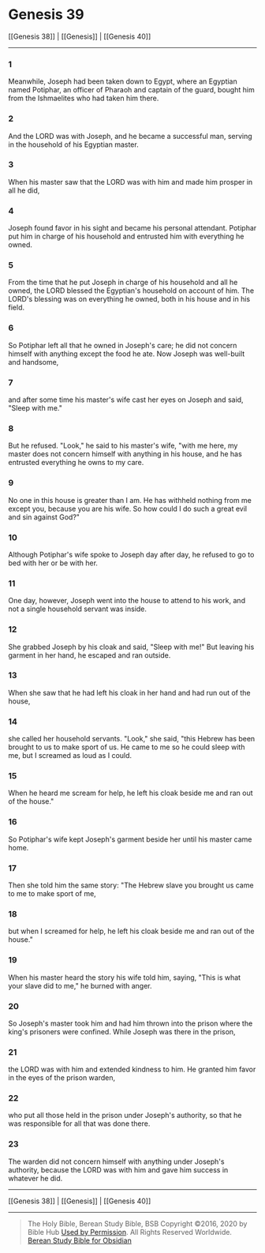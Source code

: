 # Genesis 39

[[Genesis 38]] | [[Genesis]] | [[Genesis 40]]

---

### 1
Meanwhile, Joseph had been taken down to Egypt, where an Egyptian named Potiphar, an officer of Pharaoh and captain of the guard, bought him from the Ishmaelites who had taken him there.

### 2
And the LORD was with Joseph, and he became a successful man, serving in the household of his Egyptian master.

### 3
When his master saw that the LORD was with him and made him prosper in all he did,

### 4
Joseph found favor in his sight and became his personal attendant. Potiphar put him in charge of his household and entrusted him with everything he owned.

### 5
From the time that he put Joseph in charge of his household and all he owned, the LORD blessed the Egyptian's household on account of him. The LORD's blessing was on everything he owned, both in his house and in his field.

### 6
So Potiphar left all that he owned in Joseph's care; he did not concern himself with anything except the food he ate. Now Joseph was well-built and handsome,

### 7
and after some time his master's wife cast her eyes on Joseph and said, "Sleep with me."

### 8
But he refused. "Look," he said to his master's wife, "with me here, my master does not concern himself with anything in his house, and he has entrusted everything he owns to my care.

### 9
No one in this house is greater than I am. He has withheld nothing from me except you, because you are his wife. So how could I do such a great evil and sin against God?"

### 10
Although Potiphar's wife spoke to Joseph day after day, he refused to go to bed with her or be with her.

### 11
One day, however, Joseph went into the house to attend to his work, and not a single household servant was inside.

### 12
She grabbed Joseph by his cloak and said, "Sleep with me!" But leaving his garment in her hand, he escaped and ran outside.

### 13
When she saw that he had left his cloak in her hand and had run out of the house,

### 14
she called her household servants. "Look," she said, "this Hebrew has been brought to us to make sport of us. He came to me so he could sleep with me, but I screamed as loud as I could.

### 15
When he heard me scream for help, he left his cloak beside me and ran out of the house."

### 16
So Potiphar's wife kept Joseph's garment beside her until his master came home.

### 17
Then she told him the same story: "The Hebrew slave you brought us came to me to make sport of me,

### 18
but when I screamed for help, he left his cloak beside me and ran out of the house."

### 19
When his master heard the story his wife told him, saying, "This is what your slave did to me," he burned with anger.

### 20
So Joseph's master took him and had him thrown into the prison where the king's prisoners were confined. While Joseph was there in the prison,

### 21
the LORD was with him and extended kindness to him. He granted him favor in the eyes of the prison warden,

### 22
who put all those held in the prison under Joseph's authority, so that he was responsible for all that was done there.

### 23
The warden did not concern himself with anything under Joseph's authority, because the LORD was with him and gave him success in whatever he did.

---

[[Genesis 38]] | [[Genesis]] | [[Genesis 40]]

---

> The Holy Bible, Berean Study Bible, BSB
> Copyright &copy;2016, 2020 by Bible Hub
> [Used by Permission](https://berean.bible/terms.htm). All Rights Reserved Worldwide.
> [Berean Study Bible for Obsidian](https://github.com/gapmiss/berean-study-bible-for-obsidian)

